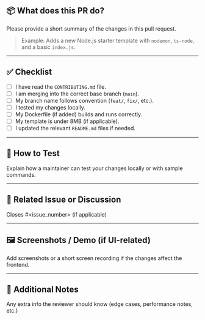 ## 📦 What does this PR do?

Please provide a short summary of the changes in this pull request.

> Example:
> Adds a new Node.js starter template with `nodemon`, `ts-node`, and a basic `index.js`.

---

## ✅ Checklist

- [ ] I have read the `CONTRIBUTING.md` file.
- [ ] I am merging into the correct base branch (`main`).
- [ ] My branch name follows convention (`feat/`, `fix/`, etc.).
- [ ] I tested my changes locally.
- [ ] My Dockerfile (if added) builds and runs correctly.
- [ ] My template is under 8MB (if applicable).
- [ ] I updated the relevant `README.md` files if needed.

---

## 🧪 How to Test

Explain how a maintainer can test your changes locally or with sample commands.

---

## 🔗 Related Issue or Discussion

Closes #<issue_number> (if applicable)

---

## 🖼️ Screenshots / Demo (if UI-related)

Add screenshots or a short screen recording if the changes affect the frontend.

---

## 💬 Additional Notes

Any extra info the reviewer should know (edge cases, performance notes, etc.)
